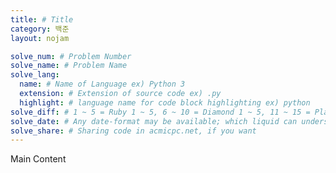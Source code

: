 ```yaml
---
title: # Title
category: 백준
layout: nojam

solve_num: # Problem Number
solve_name: # Problem Name
solve_lang:
  name: # Name of Language ex) Python 3
  extension: # Extension of source code ex) .py
  highlight: # language name for code block highlighting ex) python
solve_diff: # 1 ~ 5 = Ruby 1 ~ 5, 6 ~ 10 = Diamond 1 ~ 5, 11 ~ 15 = Platinum 1 ~ 5, ... , 26 ~ 30 = Bronze 1 ~ 5, Other: Unrated
solve_date: # Any date-format may be available; which liquid can understand
solve_share: # Sharing code in acmicpc.net, if you want
---
```


Main Content
